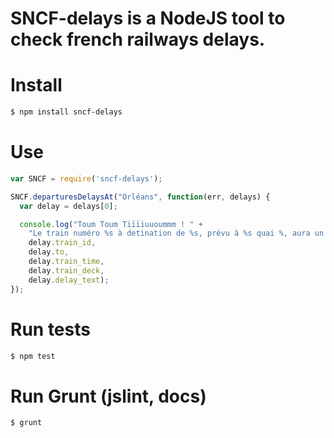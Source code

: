 # SNCF-delays is a NodeJS tool to check french railways delays.

# Install
```bash
$ npm install sncf-delays
```

# Use
```javascript
var SNCF = require('sncf-delays');

SNCF.departuresDelaysAt("Orléans", function(err, delays) {
  var delay = delays[0];

  console.log("Toum Toum Tiïïiuuoummm ! " +
    "Le train numéro %s à detination de %s, prévu à %s quai %, aura un retard d'environ %s",
    delay.train_id,
    delay.to,
    delay.train_time,
    delay.train_deck,
    delay.delay_text);
});
```

# Run tests
```bash
$ npm test
```

# Run Grunt (jslint, docs)
```bash
$ grunt
```
